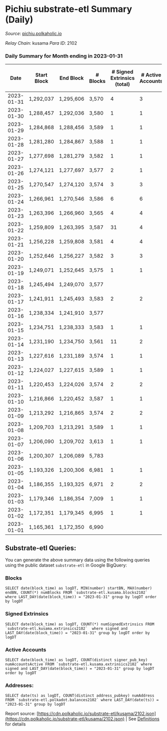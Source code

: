 # Pichiu substrate-etl Summary (Daily)

_Source_: [pichiu.polkaholic.io](https://pichiu.polkaholic.io)

*Relay Chain*: kusama
*Para ID*: 2102



### Daily Summary for Month ending in 2023-01-31


| Date | Start Block | End Block | # Blocks | # Signed Extrinsics (total) | # Active Accounts | # Passive | # New | # Addresses with Balances | # Events | # Transfers | # XCM Transfers In | # XCM Transfers Out |
| ---- | ----------- | --------- | -------- | --------------------------- | ----------------- | --------- | ----- | ------------------------- | -------- | ----------- | ------------------ | ------------------- |
| 2023-01-31 | 1,292,037 | 1,295,606 | 3,570  | 4 | 3 |  |  | 1,148 | 7,158 |   |   |   |
| 2023-01-30 | 1,288,457 | 1,292,036 | 3,580  | 1 | 1 |  |  | 1,148 | 7,166 |   |   |   |
| 2023-01-29 | 1,284,868 | 1,288,456 | 3,589  | 1 | 1 |  |  | 1,148 | 7,183 |   |   |   |
| 2023-01-28 | 1,281,280 | 1,284,867 | 3,588  | 1 | 1 |  |  | 1,148 | 7,182 |   |   |   |
| 2023-01-27 | 1,277,698 | 1,281,279 | 3,582  | 1 | 1 |  |  | 1,148 | 7,170 |   |   |   |
| 2023-01-26 | 1,274,121 | 1,277,697 | 3,577  | 2 | 1 |  |  | 1,148 | 7,164 | 2  |   |   |
| 2023-01-25 | 1,270,547 | 1,274,120 | 3,574  | 3 | 3 |  |  | 1,148 | 7,164 | 1  |   |   |
| 2023-01-24 | 1,266,961 | 1,270,546 | 3,586  | 6 | 6 |  |  | 1,148 | 7,198 | 1  |   |   |
| 2023-01-23 | 1,263,396 | 1,266,960 | 3,565  | 4 | 4 |  |  | 1,148 | 7,148 |   |   |   |
| 2023-01-22 | 1,259,809 | 1,263,395 | 3,587  | 31 | 4 |  |  | 1,148 | 8,394 | 523  |   |   |
| 2023-01-21 | 1,256,228 | 1,259,808 | 3,581  | 4 | 4 |  |  | 1,124 | 7,182 | 1  |   |   |
| 2023-01-20 | 1,252,646 | 1,256,227 | 3,582  | 3 | 3 |  |  | 1,124 | 7,178 |   |   |   |
| 2023-01-19 | 1,249,071 | 1,252,645 | 3,575  | 1 | 1 |  |  | 1,124 | 7,156 |   |   |   |
| 2023-01-18 | 1,245,494 | 1,249,070 | 3,577  |  |  |  |  | 1,124 | 7,156 |   |   |   |
| 2023-01-17 | 1,241,911 | 1,245,493 | 3,583  | 2 | 2 |  |  | 1,124 | 7,176 |   |   |   |
| 2023-01-16 | 1,238,334 | 1,241,910 | 3,577  |  |  |  |  | 1,124 | 7,156 |   |   |   |
| 2023-01-15 | 1,234,751 | 1,238,333 | 3,583  | 1 | 1 |  |  | 1,124 | 7,174 | 1  |   |   |
| 2023-01-14 | 1,231,190 | 1,234,750 | 3,561  | 11 | 2 |  |  | 1,124 | 7,159 |   |   |   |
| 2023-01-13 | 1,227,616 | 1,231,189 | 3,574  | 1 | 1 |  |  | 1,124 | 7,153 |   |   |   |
| 2023-01-12 | 1,224,027 | 1,227,615 | 3,589  | 1 | 1 |  |  | 1,124 | 7,184 |   |   |   |
| 2023-01-11 | 1,220,453 | 1,224,026 | 3,574  | 2 | 2 |  |  | 1,124 | 7,158 |   |   |   |
| 2023-01-10 | 1,216,866 | 1,220,452 | 3,587  | 1 | 1 |  |  | 1,124 | 7,180 |   |   |   |
| 2023-01-09 | 1,213,292 | 1,216,865 | 3,574  | 2 | 2 |  |  | 1,124 | 7,158 |   |   |   |
| 2023-01-08 | 1,209,703 | 1,213,291 | 3,589  | 1 | 1 |  |  | 1,124 | 7,184 |   |   |   |
| 2023-01-07 | 1,206,090 | 1,209,702 | 3,613  | 1 | 1 |  |  | 1,124 | 7,234 |   |   |   |
| 2023-01-06 | 1,200,307 | 1,206,089 | 5,783  |  |  |  |  | 1,124 | 11,570 |   |   |   |
| 2023-01-05 | 1,193,326 | 1,200,306 | 6,981  | 1 | 1 |  |  | 1,124 | 13,970 |   |   |   |
| 2023-01-04 | 1,186,355 | 1,193,325 | 6,971  | 2 | 2 |  |  | 1,124 | 13,953 |   |   |   |
| 2023-01-03 | 1,179,346 | 1,186,354 | 7,009  | 1 | 1 |  |  | 1,124 | 14,026 |   |   |   |
| 2023-01-02 | 1,172,351 | 1,179,345 | 6,995  | 1 | 1 |  |  | 1,124 | 13,998 |   |   |   |
| 2023-01-01 | 1,165,361 | 1,172,350 | 6,990  |  |  |  |  | 1,124 | 13,987 |   | 1  |   |

## Substrate-etl Queries:
You can generate the above summary data using the following queries using the public dataset `substrate-etl` in Google BigQuery:


### Blocks
```
SELECT date(block_time) as logDT, MIN(number) startBN, MAX(number) endBN, COUNT(*) numBlocks FROM `substrate-etl.kusama.blocks2102`  where LAST_DAY(date(block_time)) = "2023-01-31" group by logDT order by logDT
```


### Signed Extrinsics
```
SELECT date(block_time) as logDT, COUNT(*) numSignedExtrinsics FROM `substrate-etl.kusama.extrinsics2102`  where signed and LAST_DAY(date(block_time)) = "2023-01-31" group by logDT order by logDT
```


### Active Accounts
```
SELECT date(block_time) as logDT, COUNT(distinct signer_pub_key) numAccountsActive FROM `substrate-etl.kusama.extrinsics2102` where signed and LAST_DAY(date(block_time)) = "2023-01-31" group by logDT order by logDT
```


### Addresses:
```
SELECT date(ts) as logDT, COUNT(distinct address_pubkey) numAddress FROM `substrate-etl.polkadot.balances2102` where LAST_DAY(date(ts)) = "2023-01-31" group by logDT
```



Report source: [https://cdn.polkaholic.io/substrate-etl/kusama/2102.json](https://cdn.polkaholic.io/substrate-etl/kusama/2102.json) | See [Definitions](/DEFINITIONS.md) for details

